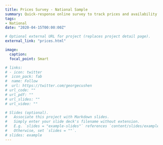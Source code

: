 ```yaml
---
title: Prices Survey - National Sample
summary: Quick-response online survey to track prices and availability of selected essential consumer products across Kenya.
tags:
- National
date: "2020-04-15T00:00:00Z"

# Optional external URL for project (replaces project detail page).
external_link: "prices.html"

image:
  caption: 
  focal_point: Smart

# links:
# - icon: twitter
#  icon_pack: fab
#  name: Follow
#  url: https://twitter.com/georgecushen
# url_code: ""
# url_pdf: ""
# url_slides: ""
# url_video: ""

# Slides (optional).
#   Associate this project with Markdown slides.
#   Simply enter your slide deck's filename without extension.
#   E.g. `slides = "example-slides"` references `content/slides/example-slides.md`.
#   Otherwise, set `slides = ""`.
# slides: example
---
```


